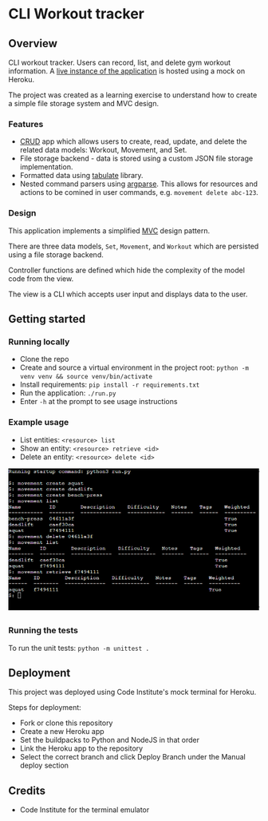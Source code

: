 # CLI Workout tracker

## Overview

CLI workout tracker. Users can record, list, and delete gym workout information. A [live instance of the application](https://python-gym-log-ml.herokuapp.com/) is hosted using a mock on Heroku.

The project was created as a learning exercise to understand how to create a simple file storage system and MVC design.

### Features

* [CRUD](https://en.wikipedia.org/wiki/Create,_read,_update_and_delete) app which allows users to create, read, update, and delete the related data models: Workout, Movement, and Set.
* File storage backend - data is stored using a custom JSON file storage implementation.
* Formatted data using [tabulate](https://pypi.org/project/tabulate/) library.
* Nested command parsers using [argparse](https://docs.python.org/3/library/argparse.html). This allows for resources and actions to be comined in user commands, e.g. `movement delete abc-123`.

### Design

This application implements a simplified [MVC](https://en.wikipedia.org/wiki/Model%E2%80%93view%E2%80%93controller) design pattern.

There are three data models, `Set`, `Movement`, and `Workout` which are persisted using a file storage backend.

Controller functions are defined which hide the complexity of the model code from the view.

The view is a CLI which accepts user input and displays data to the user.

## Getting started

### Running locally

* Clone the repo
* Create and source a virtual environment in the project root: `python -m venv venv && source venv/bin/activate`
* Install requirements: `pip install -r requirements.txt`
* Run the application: `./run.py`
* Enter `-h` at the prompt to see usage instructions

### Example usage

* List entities: `<resource> list`
* Show an entity: `<resource> retrieve <id>`
* Delete an entity: `<resource> delete <id>`

![Example usage](media/screenshots/movement-all-actions.png)

### Running the tests

To run the unit tests: `python -m unittest .`

## Deployment

This project was deployed using Code Institute's mock terminal for Heroku.

Steps for deployment:
* Fork or clone this repository
* Create a new Heroku app
* Set the buildpacks to Python and NodeJS in that order
* Link the Heroku app to the repository
* Select the correct branch and click Deploy Branch under the Manual deploy section

## Credits

* Code Institute for the terminal emulator
